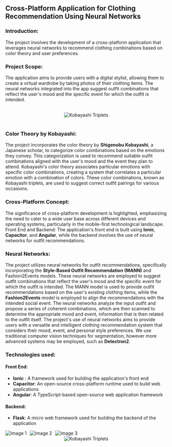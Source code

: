 ## Cross-Platform Application for Clothing Recommendation Using Neural Networks

### Introduction:
The project involves the development of a cross-platform application that leverages neural networks to recommend clothing combinations based on color theory and user preferences. 

### Project Scope:
The application aims to provide users with a digital stylist, allowing them to create a virtual wardrobe by taking photos of their clothing items. The neural networks integrated into the app suggest outfit combinations that reflect the user's mood and the specific event for which the outfit is intended. 

<br>
<div align="center">
    <img src="assets/retrieve.PNG"  alt="Kobayashi Triplets"/>
</div>
<br> 

### Color Theory by Kobayashi:
The project incorporates the color theory by **Shigenobu Kobayashi**, a Japanese scholar, to categorize color combinations based on the emotions they convey. This categorization is used to recommend suitable outfit combinations aligned with the user's mood and the event they plan to attend. Kobayashi's color theory associates particular emotions with specific color combinations, creating a system that correlates a particular emotion with a combination of colors. These color combinations, known as Kobayashi triplets, are used to suggest correct outfit pairings for various occasions.

### Cross-Platform Concept:
The significance of cross-platform development is highlighted, emphasizing the need to cater to a wide user base across different devices and operating systems, particularly in the mobile-first technological landscape. Front End and Backend:
The application's front end is built using **Ionic**, **Capacitor**, and **Angular**, while the backend involves the use of neural networks for outfit recommendations.

### Neural Networks:
The project utilizes neural networks for outfit recommendations, specifically incorporating the **Style-Based Outfit Recommendation (MANN)** and Fashion2Events models. These neural networks are employed to suggest outfit combinations that reflect the user's mood and the specific event for which the outfit is intended. The MANN model is used to provide outfit recommendations based on the user's existing clothing items, while the **Fashion2Events** model is employed to align the recommendations with the intended social event. The neural networks analyze the input outfit and propose a series of coherent combinations, which are then scanned to determine the appropriate mood and event, information that is then related to the outfit itself. The project's use of neural networks aims to provide users with a versatile and intelligent clothing recommendation system that considers their mood, event, and personal style preferences. We use traditional computer vision techniques for segmentation, however more advanced systems may be employed, such as **Detectron2**.

### Technologies used:

#### Front End:
- **Ionic** : A framework used for building the application's front end
- **Capacitor**: An open-source cross-platform runtime used to build web applications
- **Angular**: A TypeScript-based open-source web application framework

#### Backend:
- **Flask**: A micro web framework used for building the backend of the application</li>

<img src="assets/1.jpeg" alt="Image 1" style="float: left; margin-right: 10px;" />
<img src="assets/2.jpeg" alt="Image 2" style="float: left; margin-right: 10px;" />
<img src="assets/3.jpeg" alt="Image 3" style="float: left; margin-right: 10px;" />

<br>
<div align="center">
    <img src="assets/triplets.png"  alt="Kobayashi Triplets"/>
</div>
<br> 
 
